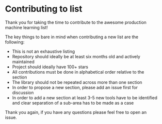 # Contributing to list

Thank you for taking the time to contribute to the awesome production machine learning list!

The key things to bare in mind when contributing a new list are the following:

* This is not an exhaustive listing
* Repository should ideally be at least six months old and actively maintained
* Project should ideally have 100+ stars
* All contributions must be done in alphabetical order relative to the section
* The library should not be repeated across more than one section
* In order to propose a new section, please add an issue first for discussion
* In order to add a new section at least 3-5 new tools have to be identified and clear separation of a sub-area has to be made as a case

Thank you again, if you have any questions please feel free to open an issue.
